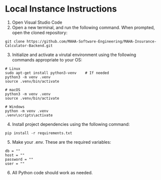 # Local Instance Instructions

1) Open Visual Studio Code
2) Open a new terminal, and run the following command. When prompted, open the cloned repository:
```
git clone https://github.com/MAHA-Software-Engineering/MAHA-Insurance-Calculator-Backend.git
```
3) Initialize and activate a virutal environment using the following commands appropriate to your OS:
```
# Linux
sudo apt-get install python3-venv    # If needed
python3 -m venv .venv
source .venv/bin/activate

# macOS
python3 -m venv .venv
source .venv/bin/activate

# Windows
python -m venv .venv
.venv\scripts\activate
```
4) Install project dependencies using the following command:
```
pip install -r requirements.txt
```
5) Make your .env. These are the required variables:
```
db = ""
host = ""
password = ""
user = ""
```
 6) All Python code should work as needed.

